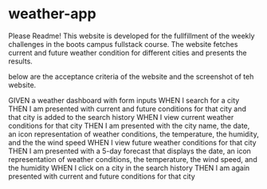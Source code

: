 # weather-app
Please Readme! This website is developed for the fullfillment of the weekly challenges in the boots campus fullstack course. The website fetches current and future weather condition for different cities and presents the results.

below are the acceptance criteria of the website and the screenshot of teh website.

GIVEN a weather dashboard with form inputs WHEN I search for a city THEN I am presented with current and future conditions for that city and that city is added to the search history WHEN I view current weather conditions for that city THEN I am presented with the city name, the date, an icon representation of weather conditions, the temperature, the humidity, and the the wind speed WHEN I view future weather conditions for that city THEN I am presented with a 5-day forecast that displays the date, an icon representation of weather conditions, the temperature, the wind speed, and the humidity WHEN I click on a city in the search history THEN I am again presented with current and future conditions for that city
